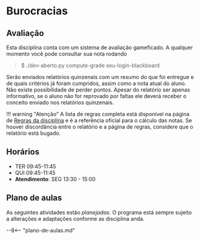 # Burocracias

## Avaliação

Esta disciplina conta com um sistema de avaliação gameficado. A qualquer momento você pode consultar sua nota rodando 

>$ ./dev-aberto.py compute-grade seu-login-blackboard

Serão enviados relatórios quinzenais com um resumo do que foi entregue e de quais critérios já foram cumpridos, assim como a nota atual do aluno. Não existe possibilidade de perder pontos. Apesar do relatório ser apenas informativo, se o aluno não for reprovado por faltas ele deverá receber o conceito enviado nos relatórios quinzenais. 

!!! warning "Atenção"
    A lista de regras completa está disponível na página de [Regras da disciplina](regras.md) e é a referência oficial para o cálculo das notas. Se houver discordância entre o relatório e a página de regras, considere que o relatório está bugado.

## Horários

* TER 09:45-11:45
* QUI 09:45-11:45
* **Atendimento**: SEG 13:30 - 15:00

## Plano de aulas

As seguintes atividades estão *planejadas*. O programa está sempre sujeito a alterações e adaptações conforme as disciplina anda. 

--8<-- "plano-de-aulas.md"